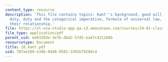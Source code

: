 ```yaml
---
content_type: resource
description: 'This file contains topics: Kant''s background, good will, motive of
  duty, duty and the categorical imperative, formula of universal law, humanity and
  their relationship.'
file: https://ol-ocw-studio-app-qa.s3.amazonaws.com/courses/24-01-classics-in-western-philosophy-spring-2006/707ae189e34b94d885823391b7928dc4_18_kant.pdf
file_type: application/pdf
parent_uid: ee03203e-3e7b-dbd2-57d5-ea47c421184b
resourcetype: Document
title: 18_kant.pdf
uid: 707ae189-e34b-94d8-8582-3391b7928dc4
---
```

